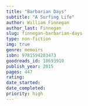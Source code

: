 ```yaml
---
title: "Barbarian Days"
subtitle: "A Surfing Life"
author: William Finnegan
author_last: Finnegan
slug: finnegan-barbarian-days
type: non-fiction
img: true
genre: memoirs
isbn: 9781594203473
goodreads_id: 18693910 
publish_year: 2015
pages: 447
rating: 
date_started:
date_completed:
priority: high
---
```

